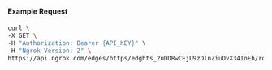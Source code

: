 <!-- Code generated for API Clients. DO NOT EDIT. -->

#### Example Request

```bash
curl \
-X GET \
-H "Authorization: Bearer {API_KEY}" \
-H "Ngrok-Version: 2" \
https://api.ngrok.com/edges/https/edghts_2uDDRwCEjU9zDlnZiuOvX34IoEh/routes/edghtsrt_2uDDRu4vsu4wHcCcuS3VzeCfU7w/response_headers
```
